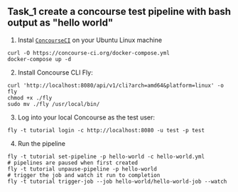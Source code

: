 ## Task_1 create a concourse test pipeline with bash output as "hello world" 

1. Instal [`ConcourseCI`](https://concourse-ci.org/quick-start.html#docker-compose-concourse) on your Ubuntu Linux machine

```shell
curl -O https://concourse-ci.org/docker-compose.yml
docker-compose up -d
```

2. Install Concourse CLI Fly:
```shell
curl 'http://localhost:8080/api/v1/cli?arch=amd64&platform=linux' -o fly
chmod +x ./fly
sudo mv ./fly /usr/local/bin/
```
3. Log into your local Concourse as the test user:
```shell
fly -t tutorial login -c http://localhost:8080 -u test -p test
```

4. Run the pipeline
```shell
fly -t tutorial set-pipeline -p hello-world -c hello-world.yml
# pipelines are paused when first created
fly -t tutorial unpause-pipeline -p hello-world
# trigger the job and watch it run to completion
fly -t tutorial trigger-job --job hello-world/hello-world-job --watch
```